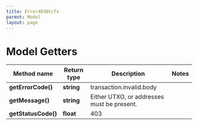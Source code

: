```yaml
---
title: Error403BtcTx
parent: Model
layout: page
---
```


# Model Getters

Method name | Return type | Description | Notes
------------ | ------------- | ------------- | -------------
**getErrorCode()** | **string** | transaction.invalid.body |
**getMessage()** | **string** | Either UTXO, or addresses must be present. |
**getStatusCode()** | **float** | 403 |


